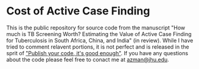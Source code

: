 Cost of Active Case Finding
=======================
This is the public repository for source code from the manuscript "How much is TB Screening Worth?
Estimating the Value of Active Case Finding for Tuberculosis in South Africa, China, and India" (in review). While I have tried to comment relavent portions, it is not perfect and is released in the sprit of ["Publish your code, it's good enough"](http://www.nature.com/news/2010/101013/full/467753a.html). If you have any questions about the code please feel free to conact me at azman@jhu.edu.
